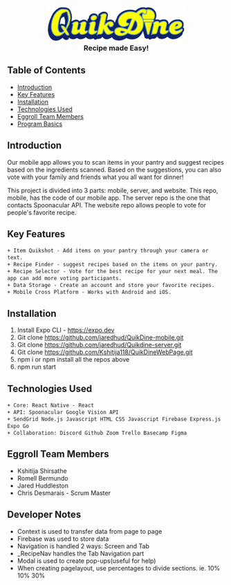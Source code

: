 &nbsp;

<div align="center">
<img src="https://github.com/jaredhud/QuikDine-mobile/blob/main/src/img/quik-dine.png?raw=true" alt="QuikDine logo" style="height:80px; margin-bottom:-20px" />
</div>
<!-- <h1 align="center">QuikDine-mobile</h1> -->
<h3 align="center">Recipe made Easy!</h3>

## Table of Contents

- [Introduction](#introduction)
- [Key Features](#key-features)
- [Installation](#installation)
- [Technologies Used](#technologies-used)
- [Eggroll Team Members](#eggroll-team-members)
- [Program Basics](#program-basics)

## Introduction

Our mobile app allows you to scan items in your pantry and suggest recipes based on the ingredients scanned. Based on the suggestions, you can also vote with your family and friends what you all want for dinner!

This project is divided into 3 parts: mobile, server, and website. This repo, mobile, has the code of our mobile app. The server repo is the one that contacts Spoonacular API. The website repo allows people to vote for people's favorite recipe.

## Key Features

    + Item Quikshot - Add items on your pantry through your camera or text.
    + Recipe Finder - suggest recipes based on the items on your pantry.
    + Recipe Selector - Vote for the best recipe for your next meal. The app can add more voting participants.
    + Data Storage - Create an account and store your favorite recipes.
    + Mobile Cross Platform - Works with Android and iOS.

## Installation

1. Install Expo CLI - https://expo.dev
2. Git clone https://github.com/jaredhud/QuikDine-mobile.git
3. Git clone https://github.com/jaredhud/Quikdine-server.git
4. Git clone https://github.com/Kshitija118/QuikDineWebPage.git
5. npm i or npm install all the repos above
6. npm run start

## Technologies Used

    + Core: React Native - React
    + API: Spoonacular Google Vision API
    + SendGrid Node.js Javascript HTML CSS Javascript Firebase Express.js Expo Go
    + Collaboration: Discord Github Zoom Trello Basecamp Figma

## Eggroll Team Members

- Kshitija Shirsathe
- Romell Bermundo
- Jared Huddleston
- Chris Desmarais - Scrum Master

## Developer Notes

- Context is used to transfer data from page to page
- Firebase was used to store data
- Navigation is handled 2 ways: Screen and Tab
- \_RecipeNav handles the Tab Navigation part
- Modal is used to create pop-ups(useful for help)
- When creating pagelayout, use percentages to divide sections. ie. 10% 10% 30%
